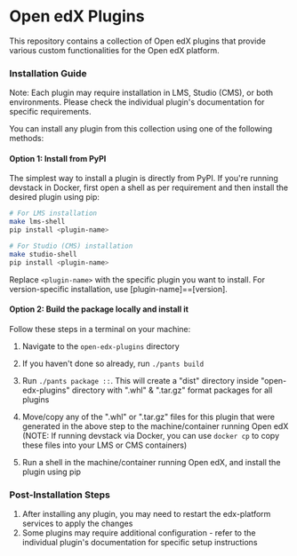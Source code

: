 # Open edX Plugins

This repository contains a collection of Open edX plugins that provide various custom functionalities for the Open edX platform.

### Installation Guide

Note: Each plugin may require installation in LMS, Studio (CMS), or both environments. Please check the individual plugin's documentation for specific requirements.

You can install any plugin from this collection using one of the following methods:

#### Option 1: Install from PyPI

The simplest way to install a plugin is directly from PyPI. If you're running devstack in Docker, first open a shell as per requirement and then install the desired plugin using pip:

```bash
# For LMS installation
make lms-shell
pip install <plugin-name>

# For Studio (CMS) installation
make studio-shell
pip install <plugin-name>
```

Replace `<plugin-name>` with the specific plugin you want to install. For version-specific installation, use [plugin-name]==[version].

#### Option 2: Build the package locally and install it

Follow these steps in a terminal on your machine:

1. Navigate to the `open-edx-plugins` directory
2. If you haven't done so already, run ``./pants build``
3. Run ``./pants package ::``. This will create a "dist" directory inside "open-edx-plugins" directory with ".whl" & ".tar.gz" format packages for all plugins

4. Move/copy any of the ".whl" or ".tar.gz" files for this plugin that were generated in the above step to the machine/container running Open edX (NOTE: If running devstack via Docker, you can use ``docker cp`` to copy these files into your LMS or CMS containers)

5. Run a shell in the machine/container running Open edX, and install the plugin using pip

### Post-Installation Steps

1. After installing any plugin, you may need to restart the edx-platform services to apply the changes
2. Some plugins may require additional configuration - refer to the individual plugin's documentation for specific setup instructions
